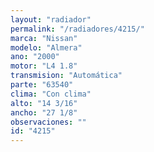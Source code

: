 ```yaml
---
layout: "radiador"
permalink: "/radiadores/4215/"
marca: "Nissan"
modelo: "Almera"
ano: "2000"
motor: "L4 1.8"
transmision: "Automática"
parte: "63540"
clima: "Con clima"
alto: "14 3/16"
ancho: "27 1/8"
observaciones: ""
id: "4215"
---
```


